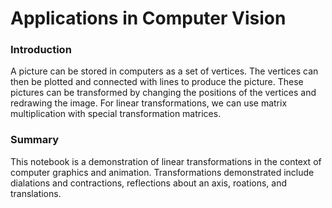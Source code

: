# Applications in Computer Vision

### Introduction
A picture can be stored in computers as a set of vertices. The vertices can then be plotted and connected with lines to produce the picture. These pictures can be transformed by changing the positions of the vertices and redrawing the image. For linear transformations, we can use matrix multiplication with special transformation matrices.

### Summary
This notebook is a demonstration of linear transformations in the context of computer graphics and animation. Transformations demonstrated include dialations and contractions, reflections about an axis, roations, and translations.


